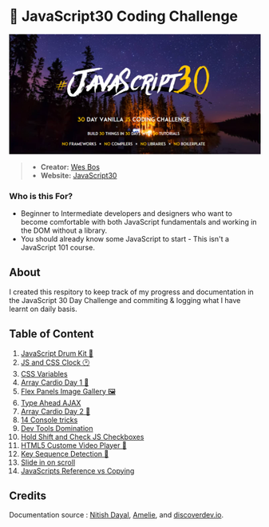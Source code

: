 # 🍦 JavaScript30 Coding Challenge
![JavaScript30](./The%2030%20Projects/images/JavaScript30.PNG)

> - **Creator:** [Wes Bos](https://github.com/wesbos)
> - **Website:** [JavaScript30](https://javascript30.com/)

### Who is this For?
- Beginner to Intermediate developers and designers who want to become comfortable with both JavaScript fundamentals and working in the DOM without a library. 
- You should already know some JavaScript to start - This isn't a JavaScript 101 course.

## About
I created this respitory to keep track of my progress and documentation in the JavaScript 30 Day Challenge and commiting & logging what I have learnt on daily basis.

## Table of Content

1. [JavaScript Drum Kit 🥁](https://github.com/Mitzelldone/JavaScript30/tree/main/The%2030%20Projects/01%20-%20JavaScript%20Drum%20Kit)
2. [JS and CSS Clock 🕑](https://github.com/Mitzelldone/JavaScript30/tree/main/The%2030%20Projects/02%20-%20JS%20and%20CSS%20Clock)
3. [CSS Variables](https://github.com/Mitzelldone/JavaScript30/tree/main/The%2030%20Projects/03%20-%20CSS%20Variables)
4. [Array Cardio Day 1 💪](https://github.com/Mitzelldone/JavaScript30/tree/main/The%2030%20Projects/04%20-%20Array%20Cardio%20Day%201)
5. [Flex Panels Image Gallery 🖼️](https://github.com/Mitzelldone/JavaScript30/tree/main/The%2030%20Projects/05%20-%20Flex%20Panel%20Gallery)
6. [Type Ahead AJAX](https://github.com/Mitzelldone/JavaScript30/tree/main/The%2030%20Projects/06%20-%20Type%20Ahead)
7. [Array Cardio Day 2 💪](https://github.com/Mitzelldone/JavaScript30/tree/main/The%2030%20Projects/07%20-%20Array%20Cardio%20Day%202)
8. [14 Console tricks](https://github.com/Mitzelldone/JavaScript30/tree/main/The%2030%20Projects/08%20-%20Fun%20with%20HTML5%20Canvas)
9. [Dev Tools Domination](https://github.com/Mitzelldone/JavaScript30/tree/main/The%2030%20Projects/09%20-%20Dev%20Tools%20Domination)
10. [Hold Shift and Check JS Checkboxes](https://github.com/Mitzelldone/JavaScript30/tree/main/The%2030%20Projects/10%20-%20Hold%20Shift%20and%20Check%20%20JS%20Checkboxes)
11. [HTML5 Custome Video Player 🐰](https://github.com/Mitzelldone/JavaScript30/tree/main/The%2030%20Projects/11%20-%20Custom%20Video%20Player)
12. [Key Sequence Detection 🦄](https://github.com/Mitzelldone/JavaScript30/tree/main/The%2030%20Projects/12%20-%20Key%20Sequence%20Detection)
13. [Slide in on scroll](https://github.com/Mitzelldone/JavaScript30/tree/main/The%2030%20Projects/13%20-%20Slide%20in%20on%20Scroll)
14. [JavaScripts Reference vs Copying](https://github.com/Mitzelldone/JavaScript30/blob/main/The%2030%20Projects/14%20-%20JavaScript%20References%20VS%20Copying/readme.md)
## Credits
Documentation source : [Nitish Dayal](https://github.com/nitishdayal/JavaScript30), [Amelie](https://github.com/amelieyeh/JS30), and [discoverdev.io](https://www.discoverdev.io/blog/series/js30/). 
